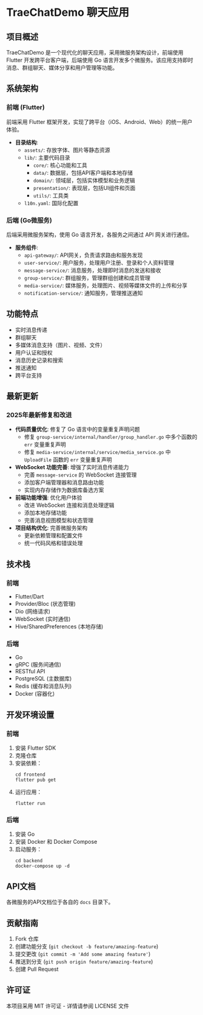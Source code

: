 # TraeChatDemo 聊天应用

## 项目概述

TraeChatDemo 是一个现代化的聊天应用，采用微服务架构设计，前端使用 Flutter 开发跨平台客户端，后端使用 Go 语言开发多个微服务。该应用支持即时消息、群组聊天、媒体分享和用户管理等功能。

## 系统架构

### 前端 (Flutter)

前端采用 Flutter 框架开发，实现了跨平台（iOS、Android、Web）的统一用户体验。

- **目录结构**:
  - `assets/`: 存放字体、图片等静态资源
  - `lib/`: 主要代码目录
    - `core/`: 核心功能和工具
    - `data/`: 数据层，包括API客户端和本地存储
    - `domain/`: 领域层，包括实体模型和业务逻辑
    - `presentation/`: 表现层，包括UI组件和页面
    - `utils/`: 工具类
  - `l10n.yaml`: 国际化配置

### 后端 (Go微服务)

后端采用微服务架构，使用 Go 语言开发，各服务之间通过 API 网关进行通信。

- **服务组件**:
  - `api-gateway/`: API网关，负责请求路由和服务发现
  - `user-service/`: 用户服务，处理用户注册、登录和个人资料管理
  - `message-service/`: 消息服务，处理即时消息的发送和接收
  - `group-service/`: 群组服务，管理群组创建和成员管理
  - `media-service/`: 媒体服务，处理图片、视频等媒体文件的上传和分享
  - `notification-service/`: 通知服务，管理推送通知

## 功能特点

- 实时消息传递
- 群组聊天
- 多媒体消息支持（图片、视频、文件）
- 用户认证和授权
- 消息历史记录和搜索
- 推送通知
- 跨平台支持

## 最新更新

### 2025年最新修复和改进

- **代码质量优化**: 修复了 Go 语言中的变量重复声明问题
  - 修复 `group-service/internal/handler/group_handler.go` 中多个函数的 `err` 变量重复声明
  - 修复 `media-service/internal/service/media_service.go` 中 `UploadFile` 函数的 `err` 变量重复声明
- **WebSocket 功能完善**: 增强了实时消息传递能力
  - 完善 `message-service` 的 WebSocket 连接管理
  - 添加客户端管理器和消息路由功能
  - 实现内存存储作为数据库备选方案
- **前端功能增强**: 优化用户体验
  - 改进 WebSocket 连接和消息处理逻辑
  - 添加本地存储功能
  - 完善消息视图模型和状态管理
- **项目结构优化**: 完善微服务架构
  - 更新依赖管理和配置文件
  - 统一代码风格和错误处理

## 技术栈

### 前端
- Flutter/Dart
- Provider/Bloc (状态管理)
- Dio (网络请求)
- WebSocket (实时通信)
- Hive/SharedPreferences (本地存储)

### 后端
- Go
- gRPC (服务间通信)
- RESTful API
- PostgreSQL (主数据库)
- Redis (缓存和消息队列)
- Docker (容器化)

## 开发环境设置

### 前端

1. 安装 Flutter SDK
2. 克隆仓库
3. 安装依赖：
   ```
   cd frontend
   flutter pub get
   ```
4. 运行应用：
   ```
   flutter run
   ```

### 后端

1. 安装 Go
2. 安装 Docker 和 Docker Compose
3. 启动服务：
   ```
   cd backend
   docker-compose up -d
   ```

## API文档

各微服务的API文档位于各自的 `docs` 目录下。

## 贡献指南

1. Fork 仓库
2. 创建功能分支 (`git checkout -b feature/amazing-feature`)
3. 提交更改 (`git commit -m 'Add some amazing feature'`)
4. 推送到分支 (`git push origin feature/amazing-feature`)
5. 创建 Pull Request

## 许可证

本项目采用 MIT 许可证 - 详情请参阅 LICENSE 文件